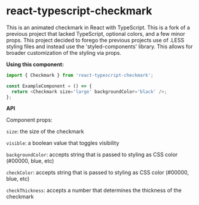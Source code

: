 # react-typescript-checkmark

This is an animated checkmark in React with TypeScript. This is a fork of a previous project that lacked TypeScript, optional colors, and a few minor props. This project decided to forego the previous projects use of .LESS styling files and instead use the 'styled-components' library. This allows for broader customization of the styling via props.

**Using this component:**

```javascript
import { Checkmark } from 'react-typescript-checkmark';

const ExampleComponent = () => {
  return <Checkmark size='large' backgroundColor='black' />;
};
```

**API**

Component props:

`size`: the size of the checkmark

`visible`: a boolean value that toggles visibility

`backgroundColor`: accepts string that is passed to styling as CSS color (#00000, blue, etc)

`checkColor`: accepts string that is passed to styling as CSS color (#00000, blue, etc)
 
`checkThickness`: accepts a number that determines the thickness of the checkmark

